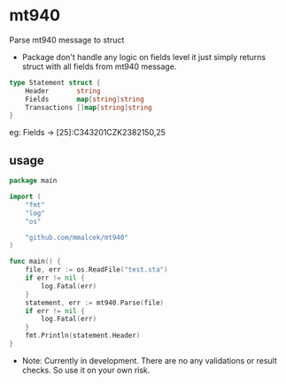 # mt940
Parse mt940 message to struct

- Package don't handle any logic on fields level it just simply returns struct with all fields from mt940 message.
```go
type Statement struct {
	Header       string
	Fields       map[string]string
	Transactions []map[string]string
}
```
eg: Fields -> [25]:C343201CZK2382150,25


## usage
```go
package main

import (
	"fmt"
	"log"
	"os"

	"github.com/mmalcek/mt940"
)

func main() {
	file, err := os.ReadFile("test.sta")
	if err != nil {
		log.Fatal(err)
	}
	statement, err := mt940.Parse(file)
	if err != nil {
		log.Fatal(err)
	}
	fmt.Println(statement.Header)
}
```

- Note: Currently in development. There are no any validations or result checks. So use it on your own risk.